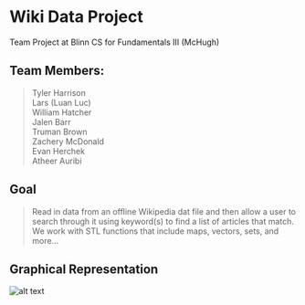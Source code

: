 # Wiki Data Project
Team Project at Blinn CS for Fundamentals III (McHugh)

## Team Members:
> Tyler Harrison
<br>Lars (Luan Luc)
<br>William Hatcher
<br>Jalen Barr
<br>Truman Brown
<br>Zachery McDonald
<br>Evan Herchek
<br>Atheer Auribi

## Goal
>Read in data from an offline Wikipedia dat file and then allow a user to search through it using keyword(s) to find a list of articles that match. 
We work with STL functions that include maps, vectors, sets, and more...

## Graphical Representation
![alt text](https://github.com/tyleraharrison/wikiDataProject/blob/master/Charts/FlowChart.png?raw=true)
